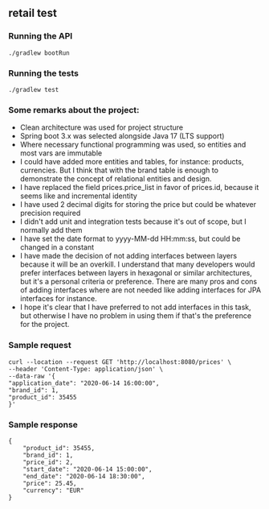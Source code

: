 ## retail test

### Running the API
```
./gradlew bootRun
```

### Running the tests
```
./gradlew test
```

### Some remarks about the project:

- Clean architecture was used for project structure
- Spring boot 3.x was selected alongside Java 17 (LTS support)
- Where necessary functional programming was used, so entities and most vars are immutable
- I could have added more entities and tables, for instance: products, currencies. But I think that with the brand table is enough to demonstrate the concept of relational entities and design.
- I have replaced the field prices.price_list in favor of prices.id, because it seems like and incremental identity
- I have used 2 decimal digits for storing the price but could be whatever precision required
- I didn't add unit and integration tests because it's out of scope, but I normally add them
- I have set the date format to yyyy-MM-dd HH:mm:ss, but could be changed in a constant
- I have made the decision of not adding interfaces between layers because it will be an overkill. 
I understand that many developers would prefer interfaces between layers in hexagonal or similar architectures,
but it's a personal criteria or preference. There are many pros and cons of adding interfaces where are not
needed like adding interfaces for JPA interfaces for instance.
- I hope it's clear that I have preferred to not add interfaces in this task, but otherwise I have no
problem in using them if that's the preference for the project.

### Sample request
```
curl --location --request GET 'http://localhost:8080/prices' \
--header 'Content-Type: application/json' \
--data-raw '{
"application_date": "2020-06-14 16:00:00",
"brand_id": 1,
"product_id": 35455
}'
```

### Sample response
```
{
    "product_id": 35455,
    "brand_id": 1,
    "price_id": 2,
    "start_date": "2020-06-14 15:00:00",
    "end_date": "2020-06-14 18:30:00",
    "price": 25.45,
    "currency": "EUR"
}
```